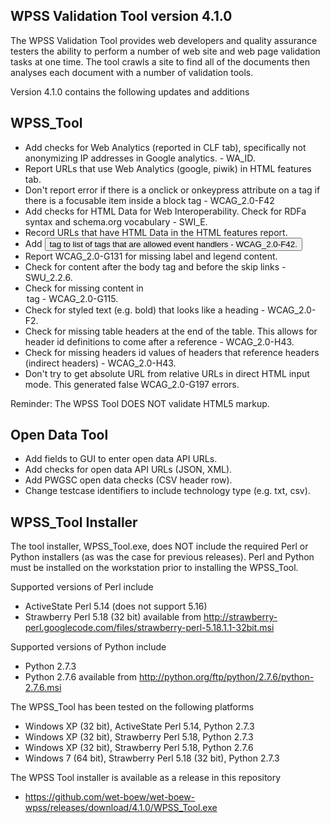 WPSS Validation Tool version 4.1.0
-----------------------------------

The WPSS Validation Tool provides web developers and quality assurance testers the ability to perform a number of web site and web page validation tasks at one time. The tool crawls a site to find all of the documents then analyses each document with a number of validation tools.

Version 4.1.0 contains the following updates and additions

WPSS_Tool
---------

- Add checks for Web Analytics (reported in CLF tab), specifically not anonymizing IP addresses in Google analytics. - WA_ID.
- Report URLs that use Web Analytics (google, piwik) in HTML features tab.
- Don't report error if there is a onclick or onkeypress attribute on a tag if there is a focusable item inside a block tag - WCAG_2.0-F42
- Add checks for HTML Data for Web Interoperability.  Check for RDFa syntax and schema.org vocabulary - SWI_E.
- Record URLs that have HTML Data in the HTML features report.
- Add <button> tag to list of tags that are allowed event handlers - WCAG_2.0-F42.
- Report WCAG_2.0-G131 for missing label and legend content.
- Check for content after the body tag and before the skip links - SWU_2.2.6.
- Check for missing content in <option> tag - WCAG_2.0-G115.
- Check for styled text (e.g. bold) that looks like a heading - WCAG_2.0-F2.
- Check for missing table headers at the end of the table. This allows for header id definitions to come after a reference - WCAG_2.0-H43.
- Check for missing headers id values of headers that reference <th> headers (indirect headers) - WCAG_2.0-H43.
- Don't try to get absolute URL from relative URLs in direct HTML input mode. This generated false WCAG_2.0-G197 errors.

Reminder: The WPSS Tool DOES NOT validate HTML5 markup.


Open Data Tool
--------------

- Add fields to GUI to enter open data API URLs.
- Add checks for open data API URLs (JSON, XML).
- Add PWGSC open data checks (CSV header row).
- Change testcase identifiers to include technology type (e.g. txt, csv).


WPSS_Tool Installer
---------------------

The tool installer, WPSS_Tool.exe, does NOT include the required Perl or Python installers (as was the case for previous releases).  Perl and Python must be installed on the workstation prior to installing the WPSS_Tool.

Supported versions of Perl include
- ActiveState Perl 5.14 (does not support 5.16)
- Strawberry Perl 5.18 (32 bit) available from http://strawberry-perl.googlecode.com/files/strawberry-perl-5.18.1.1-32bit.msi

Supported versions of Python include
- Python 2.7.3
- Python 2.7.6 available from http://python.org/ftp/python/2.7.6/python-2.7.6.msi

The WPSS_Tool has been tested on the following platforms
- Windows XP (32 bit), ActiveState Perl 5.14, Python 2.7.3
- Windows XP (32 bit), Strawberry Perl 5.18, Python 2.7.3
- Windows XP (32 bit), Strawberry Perl 5.18, Python 2.7.6
- Windows 7 (64 bit), Strawberry Perl 5.18 (32 bit), Python 2.7.3

The WPSS Tool installer is available as a release in this repository
  - https://github.com/wet-boew/wet-boew-wpss/releases/download/4.1.0/WPSS_Tool.exe
